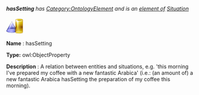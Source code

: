 ___hasSetting__ 
 has
 [Category:OntologyElement](../../Category/OntologyElement "Category:OntologyElement") 
 and is an
 [element of](../../Property/ElementOf "Property:ElementOf") 
[Situation](../../Submissions/Situation "Submissions:Situation")_




  





[![ObjectProperty](../public/images/thumb/c/c3/ObjectProperty.gif/45px-ObjectProperty.gif)](../../Image/ObjectProperty.gif "ObjectProperty")


__Name__ 
 : hasSetting
 



__Type:__ 
 owl:ObjectProperty
 



__Description__ 
 : A relation between entities and situations, e.g. 'this morning I've prepared my coffee with a new fantastic Arabica' (i.e.: (an amount of) a new fantastic Arabica hasSetting the preparation of my coffee this morning).